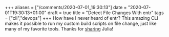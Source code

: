 +++
aliases = ["/comments/2020-07-01_19:30:13"]
date = "2020-07-01T19:30:13+01:00"
draft = true
title = "Detect File Changes With entr"
tags = ["cli","devops"]
+++
 How have I never heard of entr? This amazing CLI makes it possible to run my custom build scripts on file change, just like many of my favorite tools. Thanks for [sharing](https://jvns.ca/blog/2020/06/28/entr/) Julia!
